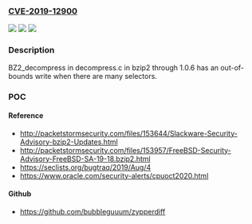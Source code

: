 ### [CVE-2019-12900](https://cve.mitre.org/cgi-bin/cvename.cgi?name=CVE-2019-12900)
![](https://img.shields.io/static/v1?label=Product&message=n%2Fa&color=blue)
![](https://img.shields.io/static/v1?label=Version&message=n%2Fa&color=blue)
![](https://img.shields.io/static/v1?label=Vulnerability&message=n%2Fa&color=brighgreen)

### Description

BZ2_decompress in decompress.c in bzip2 through 1.0.6 has an out-of-bounds write when there are many selectors.

### POC

#### Reference
- http://packetstormsecurity.com/files/153644/Slackware-Security-Advisory-bzip2-Updates.html
- http://packetstormsecurity.com/files/153957/FreeBSD-Security-Advisory-FreeBSD-SA-19-18.bzip2.html
- https://seclists.org/bugtraq/2019/Aug/4
- https://www.oracle.com/security-alerts/cpuoct2020.html

#### Github
- https://github.com/bubbleguuum/zypperdiff


